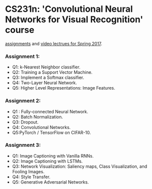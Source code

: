 # CS231n: 'Convolutional Neural Networks for Visual Recognition' course

[assignments](https://cs231n.github.io) and [video lectrues for Spring 2017](https://www.youtube.com/playlist?list=PLC1qU-LWwrF64f4QKQT-Vg5Wr4qEE1Zxk).

### Assignment 1:
- Q1: k-Nearest Neighbor classifier.
- Q2: Training a Support Vector Machine. 
- Q3: Implement a Softmax classifier.
- Q4: Two-Layer Neural Network. 
- Q5: Higher Level Representations: Image Features.

### Assignment 2:
- Q1 : Fully-connected Neural Network. 
- Q2: Batch Normalization. 
- Q3: Dropout. 
- Q4: Convolutional Networks. 
- Q5:PyTorch / TensorFlow on CIFAR-10. 

### Assignment 3:
- Q1: Image Captioning with Vanilla RNNs.
- Q2: Image Captioning with LSTMs. 
- Q3: Network Visualization: Saliency maps, Class Visualization, and Fooling Images. 
- Q4: Style Transfer. 
- Q5: Generative Adversarial Networks. 
